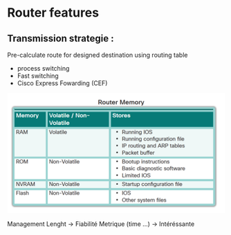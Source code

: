 
# Router features
## Transmission strategie :
Pre-calculate route for designed destination using routing table
- process switching
- Fast switching
- Cisco Express Fowarding (CEF)

![Router Memory](./images/router-memory.png)

Management Lenght -> Fiabilité
Metrique (time ...) -> Intéréssante  
